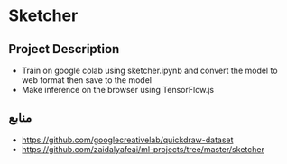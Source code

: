 # Sketcher 

## Project Description 

* Train on google colab using sketcher.ipynb and convert the model to web format then save to the model 
* Make inference on the browser using TensorFlow.js 

## منابع
- https://github.com/googlecreativelab/quickdraw-dataset
- https://github.com/zaidalyafeai/ml-projects/tree/master/sketcher

